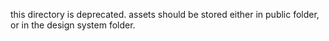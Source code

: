 this directory is deprecated. assets should be stored either in public folder, or in the design system folder.
